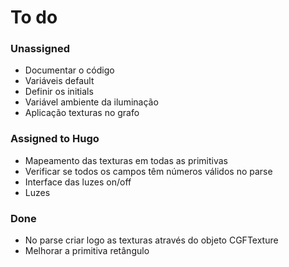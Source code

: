 # To do #
### Unassigned ###
* Documentar o código
* Variáveis default
* Definir os initials
* Variável ambiente da iluminação
* Aplicação texturas no grafo


### Assigned to Hugo ###
* Mapeamento das texturas em todas as primitivas
* Verificar se todos os campos têm números válidos no parse
* Interface das luzes on/off
* Luzes

### Done ###
* No parse criar logo as texturas através do objeto CGFTexture
* Melhorar a primitiva retângulo
